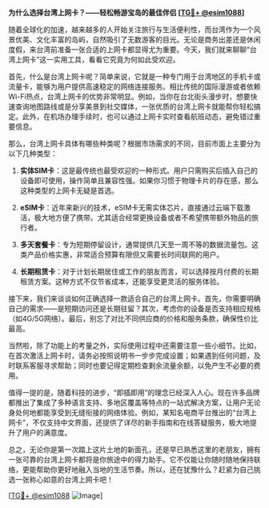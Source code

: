 **为什么选择台湾上网卡？——轻松畅游宝岛的最佳伴侣 [[TG💪+ @esim1088](https://t.me/s/esim1088)]**

随着全球化的加速，越来越多的人开始关注旅行与生活便利性，而台湾作为一个风景优美、文化丰富的岛屿，自然吸引了无数游客的目光。无论是商务出差还是休闲度假，来台湾前准备一张合适的上网卡都显得尤为重要。今天，我们就来聊聊“台湾上网卡”这一实用工具，看看它究竟为何如此受欢迎。

首先，什么是台湾上网卡呢？简单来说，它就是一种专门用于台湾地区的手机卡或流量卡，能够为用户提供高速稳定的网络连接服务。相比传统的国际漫游或者依赖Wi-Fi热点，台湾上网卡的优势非常明显。例如，当你在台北街头漫步时，想要快速查询地图路线或是分享美景到社交媒体，一张优质的台湾上网卡就能帮你轻松搞定。此外，在机场办理手续时，也可以通过上网卡实时查看航班动态，避免错过重要信息。

那么，台湾上网卡具体有哪些种类呢？根据市场需求的不同，目前市面上主要分为以下几种类型：

1. **实体SIM卡**：这是最传统也最受欢迎的一种形式。用户只需购买后插入自己的设备即可使用，操作简单且兼容性强。如果你习惯于物理卡片的存在感，那么这种类型的上网卡无疑是首选。
   
2. **eSIM卡**：近年来新兴的技术，eSIM卡无需实体芯片，直接通过云端下载激活，极大地方便了携带。尤其适合经常更换设备或者不希望携带额外物品的旅行者。
   
3. **多天套餐卡**：专为短期停留设计，通常提供几天至一周不等的数据流量包。这类产品价格实惠，非常适合预算有限但又需要长时间联网的用户。
   
4. **长期租赁卡**：对于计划长期居住或工作的朋友而言，可以选择按月付费的长期租赁方案。这种方式不仅节省成本，还能享受更灵活的服务体验。

接下来，我们来谈谈如何正确选择一款适合自己的台湾上网卡。首先，你需要明确自己的需求——是短期访问还是长期驻留？其次，考虑你的设备是否支持相应规格（如4G/5G网络）。最后，别忘了对比不同供应商的价格和服务条款，确保性价比最高。

当然啦，除了功能上的考量之外，实际使用过程中还需要注意一些小细节。比如，在首次激活上网卡时，请务必按照说明书一步步完成设置；如果遇到任何问题，及时联系客服寻求帮助；同时也要记得定期检查剩余流量余额，以免产生不必要的费用。

值得一提的是，随着科技的进步，“即插即用”的理念已经深入人心。现在许多品牌都推出了集成了多种语言支持、多地区覆盖等特点的一站式解决方案，让用户无论身处何地都能享受到无缝衔接的网络体验。例如，某知名电商平台推出的“台湾上网卡”，不仅支持中文界面，还提供了详尽的新手指南和在线答疑服务，极大地提升了用户的满意度。

总之，无论你是第一次踏上这片土地的新面孔，还是早已熟悉这里的老朋友，拥有一张可靠的台湾上网卡都将是你旅途中的得力助手。它不仅能让你随时随地保持联络，更能帮助你更好地融入当地的生活节奏。所以，还在犹豫什么？赶紧为自己挑选一张称心如意的台湾上网卡吧！

[[TG💪+ @esim1088](https://t.me/s/esim1088) ![Image](https://i.postimg.cc/4NQfJmqS/Snipaste-2025-05-13-00-14-12.png)]